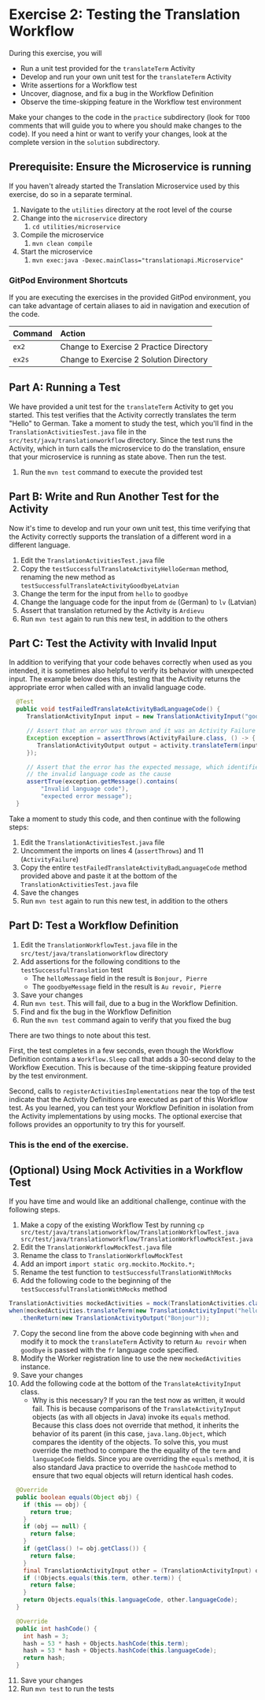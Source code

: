 # Exercise 2: Testing the Translation Workflow

During this exercise, you will

- Run a unit test provided for the `translateTerm` Activity
- Develop and run your own unit test for the `translateTerm` Activity
- Write assertions for a Workflow test
- Uncover, diagnose, and fix a bug in the Workflow Definition
- Observe the time-skipping feature in the Workflow test environment

Make your changes to the code in the `practice` subdirectory (look for
`TODO` comments that will guide you to where you should make changes to
the code). If you need a hint or want to verify your changes, look at
the complete version in the `solution` subdirectory.

## Prerequisite: Ensure the Microservice is running

If you haven't already started the Translation Microservice used by this exercise,
do so in a separate terminal.

1. Navigate to the `utilities` directory at the root level of the course
2. Change into the `microservice` directory
   1. `cd utilities/microservice`
3. Compile the microservice
   1. `mvn clean compile`
4. Start the microservice
   1. `mvn exec:java -Dexec.mainClass="translationapi.Microservice"`

### GitPod Environment Shortcuts

If you are executing the exercises in the provided GitPod environment, you
can take advantage of certain aliases to aid in navigation and execution of
the code.

| Command | Action                                  |
| :------ | :-------------------------------------- |
| `ex2`   | Change to Exercise 2 Practice Directory |
| `ex2s`  | Change to Exercise 2 Solution Directory |

## Part A: Running a Test

We have provided a unit test for the `translateTerm` Activity
to get you started. This test verifies that the Activity correctly
translates the term "Hello" to German. Take a moment to study the
test, which you'll find in the `TranslationActivitiesTest.java` file in the
`src/test/java/translationworkflow` directory. Since the test runs the
Activity, which in turn calls the microservice to do the translation, ensure
that your microservice is running as state above. Then run the test.

1. Run the `mvn test` command to execute the provided test

## Part B: Write and Run Another Test for the Activity

Now it's time to develop and run your own unit test, this time
verifying that the Activity correctly supports the translation
of a different word in a different language.

1. Edit the `TranslationActivitiesTest.java` file
2. Copy the `testSuccessfulTranslateActivityHelloGerman` method,
   renaming the new method as `testSuccessfulTranslateActivityGoodbyeLatvian`
3. Change the term for the input from `hello` to `goodbye`
4. Change the language code for the input from `de` (German) to `lv` (Latvian)
5. Assert that translation returned by the Activity is `Ardievu`
6. Run `mvn test` again to run this new test, in addition to the others

## Part C: Test the Activity with Invalid Input

In addition to verifying that your code behaves correctly when used as
you intended, it is sometimes also helpful to verify its behavior with
unexpected input. The example below does this, testing that the Activity
returns the appropriate error when called with an invalid language code.

```java
  @Test
  public void testFailedTranslateActivityBadLanguageCode() {
     TranslationActivityInput input = new TranslationActivityInput("goodbye", "xq");

     // Assert that an error was thrown and it was an Activity Failure
     Exception exception = assertThrows(ActivityFailure.class, () -> {
        TranslationActivityOutput output = activity.translateTerm(input);
     });

     // Assert that the error has the expected message, which identifies
     // the invalid language code as the cause
     assertTrue(exception.getMessage().contains(
         "Invalid language code"),
         "expected error message");
  }
```

Take a moment to study this code, and then continue with the
following steps:

1. Edit the `TranslationActivitiesTest.java` file
2. Uncomment the imports on lines 4 (`assertThrows`) and 11 (`ActivityFailure`)
3. Copy the entire `testFailedTranslateActivityBadLanguageCode` method
   provided above and paste it at the bottom of the `TranslationActivitiesTest.java` file
4. Save the changes
5. Run `mvn test` again to run this new test, in addition to the others

## Part D: Test a Workflow Definition

1. Edit the `TranslationWorkflowTest.java` file in the
   `src/test/java/translationworkflow` directory
2. Add assertions for the following conditions to the `testSuccessfulTranslation` test
   - The `helloMessage` field in the result is `Bonjour, Pierre`
   - The `goodbyeMessage` field in the result is `Au revoir, Pierre`
3. Save your changes
4. Run `mvn test`. This will fail, due to a bug in the Workflow Definition.
5. Find and fix the bug in the Workflow Definition
6. Run the `mvn test` command again to verify that you fixed the bug

There are two things to note about this test.

First, the test completes in a few seconds, even though the Workflow
Definition contains a `Workflow.Sleep` call that adds a 30-second delay
to the Workflow Execution. This is because of the time-skipping feature
provided by the test environment.

Second, calls to `registerActivitiesImplementations` near the top of the test indicate
that the Activity Definitions are executed as part of this Workflow
test. As you learned, you can test your Workflow Definition in isolation
from the Activity implementations by using mocks. The optional exercise
that follows provides an opportunity to try this for yourself.

### This is the end of the exercise.

## (Optional) Using Mock Activities in a Workflow Test

If you have time and would like an additional challenge,
continue with the following steps.

1. Make a copy of the existing Workflow Test by running
   `cp src/test/java/translationworkflow/TranslationWorkflowTest.java src/test/java/translationworkflow/TranslationWorkflowMockTest.java`
2. Edit the `TranslationWorkflowMockTest.java` file
3. Rename the class to `TranslationWorkflowMockTest`
4. Add an import `import static org.mockito.Mockito.*;`
5. Rename the test function to `testSuccessfulTranslationWithMocks`
6. Add the following code to the beginning of the `testSuccessfulTranslationWithMocks` method

```java
TranslationActivities mockedActivities = mock(TranslationActivities.class, withSettings().withoutAnnotations());
when(mockedActivities.translateTerm(new TranslationActivityInput("hello", "fr")))
   .thenReturn(new TranslationActivityOutput("Bonjour"));
```

7. Copy the second line from the above code beginning with `when` and modify it
   to mock the `translateTerm` Activity to return `Au revoir` when `goodbye` is passed
   with the `fr` language code specified.
8. Modify the Worker registration line to use the new `mockedActivities` instance.
9. Save your changes
10. Add the following code at the bottom of the `TranslateActivityInput` class.
    - Why is this necessary? If you ran the test now as written, it would fail.
      This is because comparisons of the `TranslateActivityInput` objects (as
      with all objects in Java) invoke its `equals` method. Because this class
      does not override that method, it inherits the behavior of its parent
      (in this case, `java.lang.Object`, which compares the identity of the
      objects. To solve this, you must override the method to compare the
      the equality of the `term` and `languageCode` fields. Since you are
      overriding the `equals` method, it is also standard Java practice to
      override the `hashCode` method to ensure that two equal objects will
      return identical hash codes.

```java
  @Override
  public boolean equals(Object obj) {
    if (this == obj) {
      return true;
    }
    if (obj == null) {
      return false;
    }
    if (getClass() != obj.getClass()) {
      return false;
    }
    final TranslationActivityInput other = (TranslationActivityInput) obj;
    if (!Objects.equals(this.term, other.term)) {
      return false;
    }
    return Objects.equals(this.languageCode, other.languageCode);
  }

  @Override
  public int hashCode() {
    int hash = 3;
    hash = 53 * hash + Objects.hashCode(this.term);
    hash = 53 * hash + Objects.hashCode(this.languageCode);
    return hash;
  }
```

11. Save your changes
12. Run `mvn test` to run the tests
